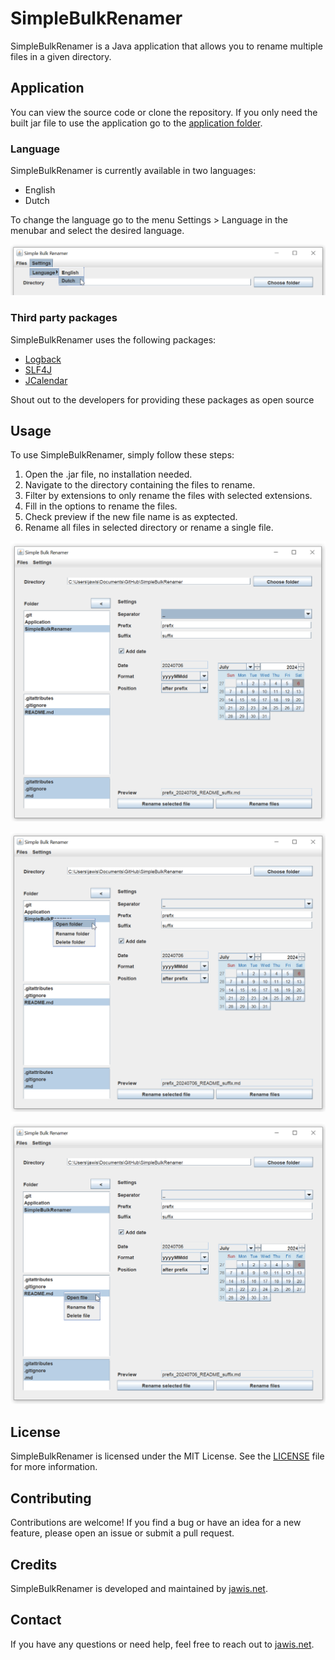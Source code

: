 # SimpleBulkRenamer

SimpleBulkRenamer is a Java application that allows you to rename multiple files in a given directory.

## Application

You can view the source code or clone the repository.
If you only need the built jar file to use the application go to the [application folder](https://github.com/jawis-net/SimpleBulkRenamer/tree/main/Application).

### Language

SimpleBulkRenamer is currently available in two languages:

- English
- Dutch

To change the language go to the menu Settings > Language in the menubar and select the desired language.

![SimpleBulkRenamer - change language](Screenshots/SBR-language.png)

### Third party packages

SimpleBulkRenamer uses the following packages:

- [Logback](https://logback.qos.ch/)
- [SLF4J](https://www.slf4j.org/index.html)
- [JCalendar](https://toedter.com/jcalendar/)

Shout out to the developers for providing these packages as open source

## Usage

To use SimpleBulkRenamer, simply follow these steps:

1. Open the .jar file, no installation needed.
2. Navigate to the directory containing the files to rename.
3. Filter by extensions to only rename the files with selected extensions.
4. Fill in the options to rename the files.
5. Check preview if the new file name is as exptected.
6. Rename all files in selected directory or rename a single file.


![SimpleBulkRenamer Screenshot 1](Screenshots/SBR-1.png)

![SimpleBulkRenamer Screenshot 2](Screenshots/SBR-2.png)

![SimpleBulkRenamer Screenshot 3](Screenshots/SBR-3.png)

## License

SimpleBulkRenamer is licensed under the MIT License. See the [LICENSE](LICENSE) file for more information.

## Contributing

Contributions are welcome! If you find a bug or have an idea for a new feature, please open an issue or submit a pull request.

## Credits

SimpleBulkRenamer is developed and maintained by [jawis.net](https://github.com/jawis-net).

## Contact

If you have any questions or need help, feel free to reach out to [jawis.net](mailto:simplebulkrenamer@jawis.net).
